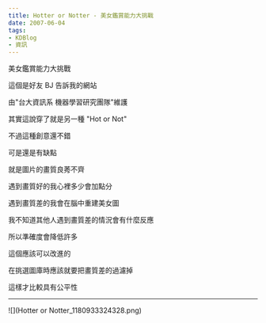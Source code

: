 ```yaml
---
title: Hotter or Notter - 美女鑑賞能力大挑戰
date: 2007-06-04
tags:
- KDBlog
- 資訊
---
```

美女鑑賞能力大挑戰



這個是好友 BJ 告訴我的網站

由"台大資訊系 機器學習研究團隊"維護

其實這說穿了就是另一種 "Hot or Not"

不過這種創意還不錯

可是還是有缺點

就是圖片的畫質良莠不齊

遇到畫質好的我心裡多少會加點分

遇到畫質差的我會在腦中重建美女圖

我不知道其他人遇到畫質差的情況會有什麼反應

所以準確度會降低許多

這個應該可以改進的

在挑選圖庫時應該就要把畫質差的過濾掉

這樣才比較具有公平性

---

![](Hotter or Notter_1180933324328.png)

